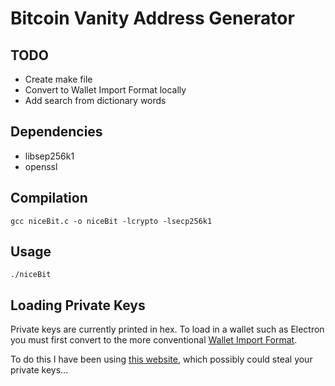 # Bitcoin Vanity Address Generator
## TODO
* Create make file
* Convert to Wallet Import Format locally
* Add search from dictionary words

## Dependencies
* libsep256k1
* openssl
## Compilation
```
gcc niceBit.c -o niceBit -lcrypto -lsecp256k1
```
## Usage
```
./niceBit
```

## Loading Private Keys
Private keys are currently printed in hex. To load in a wallet such as Electron you must first convert to the more conventional [Wallet Import Format](https://en.bitcoin.it/wiki/Wallet_import_format).

To do this I have been using [this website](https://gobittest.appspot.com/PrivateKey), which possibly could steal your private keys...
